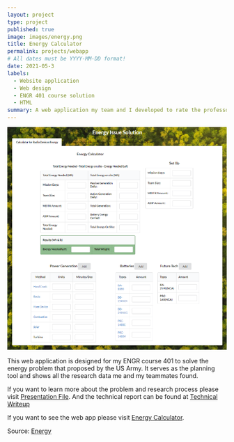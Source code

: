 ```yaml
---
layout: project
type: project
published: true
image: images/energy.png
title: Energy Calculator
permalink: projects/webapp
# All dates must be YYYY-MM-DD format!
date: 2021-05-3
labels:
  - Website application
  - Web design
  - ENGR 401 course solution
  - HTML
summary: A web application my team and I developed to rate the professor and courses in UH
---
```

<div class="ui images">
  <img class="ui image" src="../images/energy.png">
</div>

This web application is designed for my ENGR course 401 to solve the energy problem that proposed by the US Army. 
It serves as the planning tool and shows all the research data me and my teammates found.

If you want to learn more about the problem and research process please visit [Presentation File](https://docs.google.com/presentation/d/10OTFVSNFurj1d50fFgRK5rKDnQMf9FK_lsU3Khq_1cs/edit?usp=sharing).
And the technical report can be found at [Technical Writeup](https://docs.google.com/document/d/1z1xB_x7gYffiD330qATx8vijbnXUOP-RO1xolcd7eko/edit?usp=sharing)

If you want to see the web app please visit [Energy Calculator](https://hangbozhang.github.io/energy/).


Source: <a href="https://github.com/hangbozhang/energy"><i class="large github icon "></i>Energy</a>

